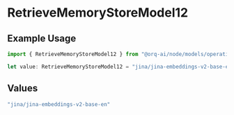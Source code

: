 # RetrieveMemoryStoreModel12

## Example Usage

```typescript
import { RetrieveMemoryStoreModel12 } from "@orq-ai/node/models/operations";

let value: RetrieveMemoryStoreModel12 = "jina/jina-embeddings-v2-base-en";
```

## Values

```typescript
"jina/jina-embeddings-v2-base-en"
```